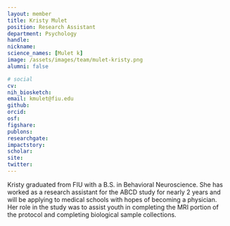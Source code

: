 ```yaml
---
layout: member
title: Kristy Mulet
position: Research Assistant
department: Psychology
handle:
nickname:
science_names: [Mulet k]
image: /assets/images/team/mulet-kristy.png
alumni: false

# social
cv:
nih_biosketch:
email: kmulet@fiu.edu
github:
orcid:
osf:
figshare:
publons:
researchgate:
impactstory:
scholar:
site:
twitter:
---
```


Kristy graduated from FIU with a B.S. in Behavioral Neuroscience. She has worked as a research assistant for the ABCD study for nearly 2 years and will be applying to medical schools with hopes of becoming a physician. Her role in the study was to assist youth in completing the MRI portion of the protocol and completing biological sample collections.
